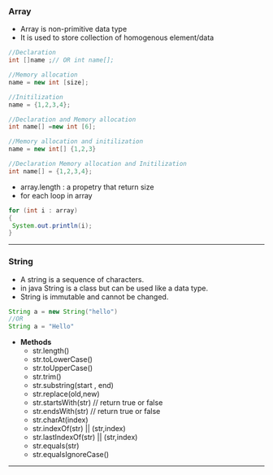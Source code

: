 ### **Array**
- Array is non-primitive data type
- It is used to store collection of homogenous element/data
```java
//Declaration
int []name ;// OR int name[];

//Memory allocation
name = new int [size];

//Initilization
name = {1,2,3,4};

//Declaration and Memory allocation
int name[] =new int [6];

//Memory allocation and initilization
name = new int[] {1,2,3}

//Declaration Memory allocation and Initilization
int name[] = {1,2,3,4};
```
- array.length : a propetry that return size
- for each loop in array
```java
for (int i : array)
{
 System.out.println(i);
}
```
---
### **String**
- A string is a sequence of characters.
- in java String is a class but can be used like a data type.
- String is immutable and cannot be changed.
```java
String a = new String("hello")
//OR
String a = "Hello"
```
- **Methods**
	- str.length()
	- str.toLowerCase()
	- str.toUpperCase()
	- str.trim()
	- str.substring(start , end)
	- str.replace(old,new)
	- str.startsWith(str) // return true or false
	- str.endsWith(str) // return true or false
	- str.charAt(index)
	- str.indexOf(str) || (str,index)
	- str.lastIndexOf(str) || (str,index)
	- str.equals(str)
	- str.equalsIgnoreCase()
	
---
